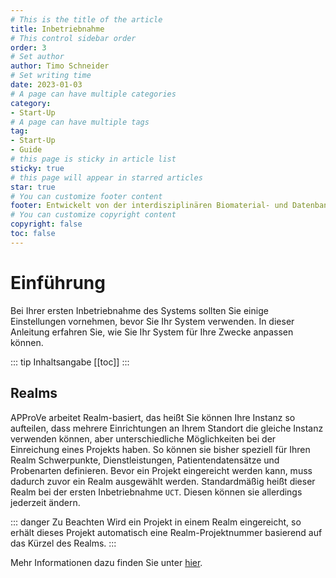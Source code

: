 ```yaml
---
# This is the title of the article
title: Inbetriebnahme
# This control sidebar order
order: 3
# Set author
author: Timo Schneider
# Set writing time
date: 2023-01-03
# A page can have multiple categories
category:
- Start-Up
# A page can have multiple tags
tag:
- Start-Up
- Guide
# this page is sticky in article list
sticky: true
# this page will appear in starred articles
star: true
# You can customize footer content
footer: Entwickelt von der interdisziplinären Biomaterial- und Datenbank Frankfurt (iBDF)
# You can customize copyright content
copyright: false
toc: false
---
```


# Einführung
Bei Ihrer ersten Inbetriebnahme des Systems sollten Sie einige Einstellungen vornehmen, bevor Sie Ihr System verwenden.
In dieser Anleitung erfahren Sie, wie Sie Ihr System für Ihre Zwecke anpassen können.

::: tip Inhaltsangabe
[[toc]]
:::

## Realms
APProVe arbeitet Realm-basiert, das heißt Sie können Ihre Instanz so aufteilen, dass mehrere Einrichtungen an Ihrem Standort die gleiche Instanz verwenden können, aber unterschiedliche Möglichkeiten bei der Einreichung eines Projekts haben.
So können sie bisher speziell für Ihren Realm Schwerpunkte, Dienstleistungen, Patientendatensätze und Probenarten definieren. 
Bevor ein Projekt eingereicht werden kann, muss dadurch zuvor ein Realm ausgewählt werden. 
Standardmäßig heißt dieser Realm bei der ersten Inbetriebnahme ``UCT``. Diesen können sie allerdings jederzeit ändern.

::: danger Zu Beachten
Wird ein Projekt in einem Realm eingereicht, so erhält dieses Projekt automatisch eine Realm-Projektnummer basierend auf das Kürzel des Realms.
:::

Mehr Informationen dazu finden Sie unter <a href="../management/realm.html">hier</a>.